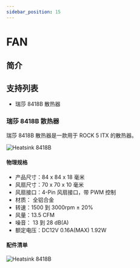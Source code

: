 ```yaml
---
sidebar_position: 15
---
```


# FAN

## 简介

## 支持列表

- 瑞莎 8418B 散热器

### 瑞莎 8418B 散热器

瑞莎 8418B 散热器是一款用于 ROCK 5 ITX 的散热器。

![Heatsink 8418B](/img/accessories/heatsink_8418b.webp)

#### 物理规格

- 产品尺寸：84 x 84 x 18 毫米
- 风扇尺寸：70 x 70 x 10 毫米
- 风扇接口：4-Pin 风扇接口，带 PWM 控制
- 材质： 全铝合金
- 转速：1500 到 3000rpm ± 20%
- 风量：13.5 CFM
- 噪音： 13 到 28 dB(A)
- 额定电压：DC12V 0.16A(MAX) 1.92W

#### 配件清单

![Heatsink 8418B](/img/accessories/heatsink_8418b_package.webp)
